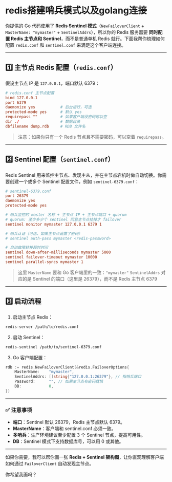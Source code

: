 # redis搭建哨兵模式以及golang连接


你提供的 Go 代码使用了 **Redis Sentinel 模式**（`NewFailoverClient` + `MasterName: "mymaster"` + `SentinelAddrs`），所以你的 Redis 服务器要 **同时配置 Redis 主节点和 Sentinel**，而不是普通单机 Redis 就行。下面我帮你梳理如何配置 `redis.conf` 和 `sentinel.conf` 来满足这个客户端连接。

---

## 1️⃣ 主节点 Redis 配置（`redis.conf`）

假设主节点 IP 是 `127.0.0.1`，端口默认 6379：

```conf
# redis.conf 主节点配置
bind 127.0.0.1
port 6379
daemonize yes           # 后台运行，可选
protected-mode yes      # 默认 yes
requirepass ""          # 如果客户端没密码可以空
dir ./                  # 数据目录
dbfilename dump.rdb     # RDB 文件名
```

> 注意：如果你只有一个 Redis 节点且不需要密码，可以空着 `requirepass`。

---

## 2️⃣ Sentinel 配置（`sentinel.conf`）

Redis Sentinel 用来监控主节点、发现主从，并在主节点宕机时做自动切换。你需要创建一个或多个 Sentinel 配置文件，例如 `sentinel-6379.conf`：

```conf
# sentinel-6379.conf
port 26379
daemonize yes
protected-mode yes

# 哨兵监控的 master 名称 + 主节点 IP + 主节点端口 + quorum
# quorum: 至少多少个 sentinel 同意主节点挂掉才 failover
sentinel monitor mymaster 127.0.0.1 6379 1

# 哨兵认证（可选，如果主节点设置了密码）
# sentinel auth-pass mymaster <redis-password>

# 自动故障转移超时时间
sentinel down-after-milliseconds mymaster 5000
sentinel failover-timeout mymaster 10000
sentinel parallel-syncs mymaster 1
```

> 这里 `MasterName` 要和 Go 客户端里的一致：`"mymaster"`
> `SentinelAddrs` 对应的是 Sentinel 的端口（这里是 26379），而不是 Redis 主节点 6379

---

## 3️⃣ 启动流程

1. 启动主节点 Redis：

```bash
redis-server /path/to/redis.conf
```

2. 启动 Sentinel：

```bash
redis-sentinel /path/to/sentinel-6379.conf
```

3. Go 客户端配置：

```go
rdb := redis.NewFailoverClient(&redis.FailoverOptions{
    MasterName:    "mymaster",
    SentinelAddrs: []string{"127.0.0.1:26379"}, // 指哨兵端口
    Password:      "", // 如果主节点有密码就填
    DB:            0,
})
```

---

### ✅ 注意事项

* **端口**：Sentinel 默认 26379，Redis 主节点默认 6379。
* **MasterName**：客户端和 sentinel.conf 必须一致。
* **多哨兵**：生产环境建议至少配置 3 个 Sentinel 节点，提高可用性。
* **DB**：Sentinel 模式下支持数据库号，可以用 0 或其他。

---

如果你需要，我可以帮你画一张 **Redis + Sentinel 架构图**，让你直观理解客户端如何通过 `FailoverClient` 自动发现主节点。

你希望我画吗？
